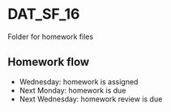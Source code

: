 # DAT_SF_16

Folder for homework files

## Homework flow

- Wednesday: homework is assigned
- Next Monday: homework is due
- Next Wednesday: homework review is due
